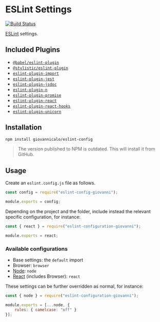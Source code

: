 # ESLint Settings

[![Build Status](https://github.com/giovannicalo/eslint-config/actions/workflows/build.yml/badge.svg)](https://github.com/giovannicalo/eslint-config/actions/workflows/build.yml)

[ESLint](https://github.com/eslint/eslint) settings.

## Included Plugins

* [`@babel/eslint-plugin`](https://github.com/babel/babel/tree/main/eslint/babel-eslint-plugin)
* [`@stylistic/eslint-plugin`](https://github.com/eslint-stylistic/eslint-stylistic/tree/main/packages/eslint-plugin)
* [`eslint-plugin-import`](https://github.com/benmosher/eslint-plugin-import)
* [`eslint-plugin-jest`](https://github.com/jest-community/eslint-plugin-jest)
* [`eslint-plugin-jsdoc`](https://github.com/gajus/eslint-plugin-jsdoc)
* [`eslint-plugin-n`](https://github.com/eslint-community/eslint-plugin-n)
* [`eslint-plugin-promise`](https://github.com/xjamundx/eslint-plugin-promise)
* [`eslint-plugin-react`](https://github.com/yannickcr/eslint-plugin-react)
* [`eslint-plugin-react-hooks`](https://github.com/facebook/react/tree/master/packages/eslint-plugin-react-hooks)
* [`eslint-plugin-unicorn`](https://github.com/sindresorhus/eslint-plugin-unicorn)

## Installation

```bash
npm install giovannicalo/eslint-config
```

> The version published to NPM is outdated. This will install it from GitHub.

## Usage

Create an `eslint.config.js` file as follows.

```javascript
const config = require("eslint-config-giovanni");

module.exports = config;
```

Depending on the project and the folder, include instead the relevant specific configuration, for instance:

```javascript
const { react } = require("eslint-configuration-giovanni");

module.exports = react;
```

### Available configurations

* Base settings: the `default` import
* Browser: `browser`
* [Node](https://github.com/nodejs/node): `node`
* [React](https://github.com/facebook/react) (includes Browser): `react`

These settings can be further overridden as normal, for instance:

```javascript
const { node } = require("eslint-configuration-giovanni");

module.exports = [...node, {
	rules: { camelcase: "off" }
}];
```
